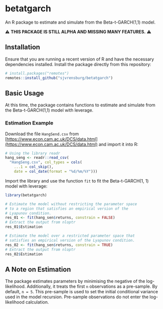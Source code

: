 # betatgarch

An R package to estimate and simulate from the Beta-t-GARCH(1,1) model.

⚠ **THIS PACKAGE IS STILL ALPHA AND MISSING MANY FEATURES.** ⚠️

## Installation

Ensure that you are running a recent version of R and have the necessary dependencies installed. Install the package directly from this repository:

```r
# install.packages("remotes")
remotes::install_github("sjvrensburg/betatgarch")
```

## Basic Usage

At this time, the package contains functions to estimate and simulate from the Beta-t-GARCH(1,1) model with leverage.

### Estimation Example

Download the file `HangSend.csv` from [https://www.econ.cam.ac.uk/DCS/data.html](https://www.econ.cam.ac.uk/DCS/data.html) and import it into R:

```r
# Using the library readr
hang_seng <- readr::read_csv(
  "HangSeng.csv", col_types = cols(
    ...1 = col_skip(),
    date = col_date(format = "%d/%m/%Y")))
```

Import the library and use the function `fit` to fit the Beta-t-GARCH(1, 1) model with leverage:

```r
library(betatgarch)

# Estimate the model without restricting the parameter space
# to a region that satisfies an empirical version of the 
# Lyapunov condition.
res_01 <- fit(hang_sen$returns, constrain = FALSE)
# Extract the output from nloptr
res_01$Estimation

# Estimate the model over a restricted parameter space that
# satisfies an empirical version of the Lyapunov condition.
res_02 <- fit(hang_sen$returns, constrain = TRUE)
# Extract the output from nloptr
res_02$Estimation
```

## A Note on Estimation

The package estimates parameters by minimising the negative of the log-likelihood. Additionally, it treats the first `n` observations as a pre-sample. By default, `n = 5`. This pre-sample is used to set the initial conditional variance used in the model recursion. Pre-sample observations do not enter the log-likelihood calculation.






